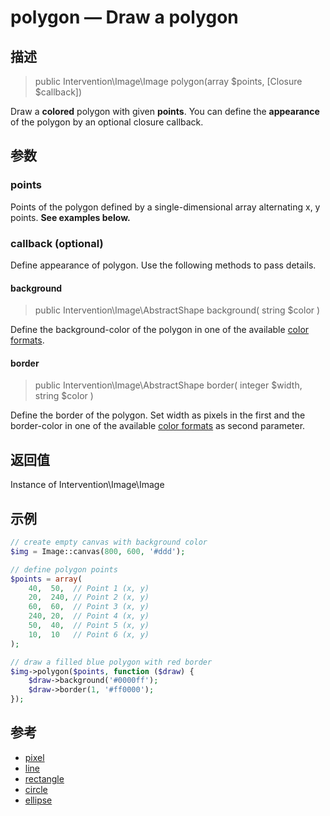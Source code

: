# polygon — Draw a polygon

## 描述

> public Intervention\Image\Image polygon(array $points, [Closure $callback])

Draw a **colored** polygon with given **points**. You can define the **appearance** of the polygon by an optional closure callback.

## 参数

### points
Points of the polygon defined by a single-dimensional array alternating x, y points. **See examples below.**

### callback (optional)
Define appearance of polygon. Use the following methods to pass details.

#### background

> public Intervention\Image\AbstractShape background( string $color )

Define the background-color of the polygon in one of the available [color formats](/getting_started/formats).

#### border

> public Intervention\Image\AbstractShape border( integer $width, string $color )

Define the border of the polygon. Set width as pixels in the first and the border-color in one of the available [color formats](/getting_started/formats) as second parameter.

## 返回值
Instance of Intervention\Image\Image

## 示例

```php
// create empty canvas with background color
$img = Image::canvas(800, 600, '#ddd');

// define polygon points
$points = array(
    40,  50,  // Point 1 (x, y)
    20,  240, // Point 2 (x, y)
    60,  60,  // Point 3 (x, y)
    240, 20,  // Point 4 (x, y)
    50,  40,  // Point 5 (x, y)
    10,  10   // Point 6 (x, y)
);

// draw a filled blue polygon with red border
$img->polygon($points, function ($draw) {
    $draw->background('#0000ff');
    $draw->border(1, '#ff0000');
});
```


## 参考

- [pixel](/api/pixel)
- [line](/api/line)
- [rectangle](/api/rectangle)
- [circle](/api/circle)
- [ellipse](/api/ellipse)
